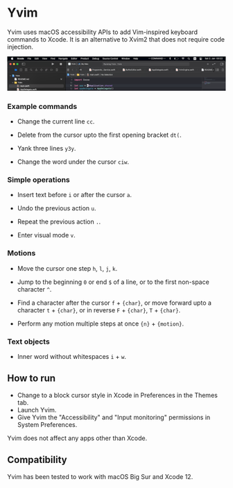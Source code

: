 #  Yvim

Yvim uses macOS accessibility APIs to add Vim-inspired keyboard commands to Xcode. It is an alternative to Xvim2 that does not require code injection.

![Command mode](screenshot.png)

### Example commands

* Change the current line `cc`.

* Delete from the cursor upto the first opening bracket `dt(`.

* Yank three lines `y3y`.

* Change the word under the cursor `ciw`.

### Simple operations

* Insert text before `i` or after the cursor `a`.

* Undo the previous action `u`.

* Repeat the previous action `.`.

* Enter visual mode `v`.

### Motions

* Move the cursor one step `h`, `l`, `j`, `k`.

* Jump to the beginning `0` or end `$` of a line, or to the first non-space character `^`.

* Find a character after the cursor `f` + `{char}`, or move forward upto a character `t` + `{char}`, or in reverse `F` + `{char}`, `T` + `{char}`.

* Perform any motion multiple steps at once `{n}` + `{motion}`.

### Text objects

* Inner word without whitespaces `i` + `w`.

## How to run

* Change to a block cursor style in Xcode in Preferences in the Themes tab.
* Launch Yvim.
* Give Yvim the "Accessibility" and "Input monitoring" permissions in System Preferences.

Yvim does not affect any apps other than Xcode.

## Compatibility

Yvim has been tested to work with macOS Big Sur and Xcode 12.
